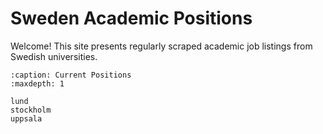 # Sweden Academic Positions

Welcome! This site presents regularly scraped academic job listings from Swedish universities.


<!-- :::{prereq}
prerequisites
:::

```{csv-table}
:delim: ;
:widths: auto

20 min ; {doc}`filename`
``` -->

<!-- ```{toctree}
:caption: The lesson
:maxdepth: 1
``` -->

```{toctree}
:caption: Current Positions
:maxdepth: 1

lund
stockholm
uppsala
```

<!-- (learner-personas)= -->

<!-- ## Who is the course for?

## About the course

## See also

## Credits -->
